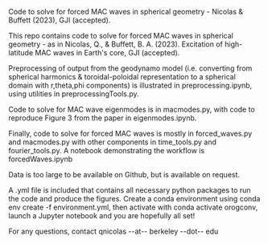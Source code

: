 Code to solve for forced MAC waves in spherical geometry - Nicolas & Buffett (2023), GJI (accepted).

This repo contains code to solve for forced MAC waves in spherical geometry - as in Nicolas, Q., & Buffett, B. A. (2023). Excitation of high-latitude MAC waves in Earth's core, GJI (accepted).

Preprocessing of output from the geodynamo model (i.e. converting from spherical harmonics & toroidal-poloidal representation to a spherical domain with r,theta,phi components) is illustrated in preprocessing.ipynb, using utilities in preprocessingTools.py.

Code to solve for MAC wave eigenmodes is in macmodes.py, with code to reproduce Figure 3 from the paper in eigenmodes.ipynb.

Finally, code to solve for forced MAC waves is mostly in forced_waves.py and macmodes.py with other components in time_tools.py and fourier_tools.py. A notebook demonstrating the workflow is forcedWaves.ipynb

Data is too large to be available on Github, but is available on request.

A .yml file is included that contains all necessary python packages to run the code and produce the figures. Create a conda environment using conda env create -f environment.yml, then activate with conda activate orogconv, launch a Jupyter notebook and you are hopefully all set!

For any questions, contact qnicolas --at-- berkeley --dot-- edu
